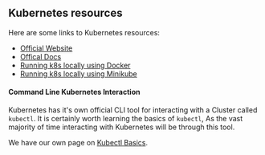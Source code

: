 ## Kubernetes resources

Here are some links to Kubernetes resources:

 * [Official Website][kubernetes]
 * [Offical Docs][k8s-docs]
 * [Running k8s locally using Docker][k8s-docker]
 * [Running k8s locally using Minikube][k8s-minikube]

#### Command Line Kubernetes Interaction

Kubernetes has it's own official CLI tool for interacting with a Cluster called `kubectl`. It is certainly worth learning the basics of `kubectl`, As the vast majority of time interacting with Kubernetes will be through this tool.

We have our own page on [Kubectl Basics](tasks.html#kubectl-quick-reference).

[Kubernetes]: https://kubernetes.io
[k8s-docs]: https://kubernetes.io/docs/concepts
[k8s-docker]: https://docs.docker.com/docker-for-mac/kubernetes
[k8s-minikube]: https://docs.docker.com/docker-for-mac/kubernetes
